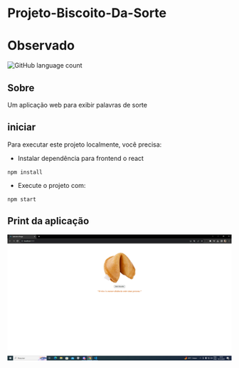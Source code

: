 # Projeto-Biscoito-Da-Sorte

# Observado

![GitHub language count](https://img.shields.io/github/languages/count/jjpegado/Projeto-Biscoito-Da-Sorte
)


## Sobre

Um aplicação web para exibir palavras de sorte

## iniciar

Para executar este projeto localmente, você precisa:

- Instalar dependência para frontend o react

```shell
npm install 
```

- Execute o projeto com:

```shell
npm start
```
## Print da aplicação

![](./src/assets/Captura%20de%20Tela%20(1).png)
